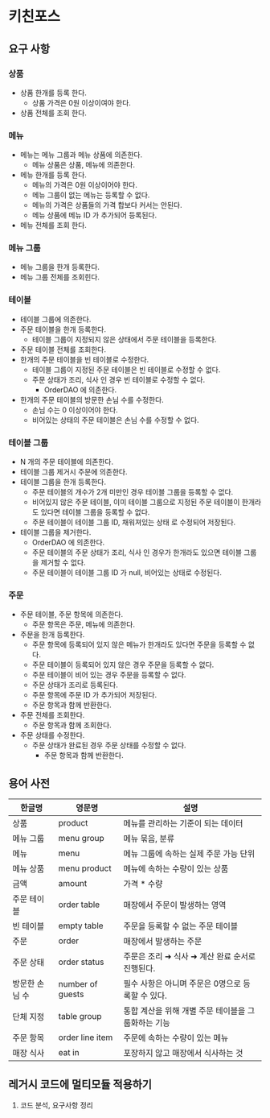 # 키친포스

## 요구 사항
### 상품
- 상품 한개를 등록 한다.
  - 상품 가격은 0원 이상이여야 한다.
- 상품 전체를 조회 한다.

### 메뉴
- 메뉴는 메뉴 그룹과 메뉴 상품에 의존한다.
  - 메뉴 상품은 상품, 메뉴에 의존한다.
- 메뉴 한개를 등록 한다.
  - 메뉴의 가격은 0원 이상이어야 한다.
  - 메뉴 그룹이 없는 메뉴는 등록할 수 없다.
  - 메뉴의 가격은 상품들의 가격 합보다 커서는 안된다.
  - 메뉴 상품에 메뉴 ID 가 추가되어 등록된다.
- 메뉴 전체를 조회 한다.

### 메뉴 그룹
- 메뉴 그룹을 한개 등록한다.
- 메뉴 그룹 전체를 조회힌다.

### 테이블
- 테이블 그룹에 의존한다.
- 주문 테이블을 한개 등록한다.
  - 테이블 그룹이 지정되지 않은 상태에서 주문 테이블을 등록한다.
- 주문 테이블 전체를 조회한다.
- 한개의 주문 테이블을 빈 테이블로 수정한다.
  - 테이블 그룹이 지정된 주문 테이블은 빈 테이블로 수정할 수 없다.
  - 주문 상태가 조리, 식사 인 경우 빈 테이블로 수정할 수 없다.
    - OrderDAO 에 의존한다.
- 한개의 주문 테이블의 방문한 손님 수를 수정한다.
  - 손님 수는 0 이상이어야 한다.
  - 비어있는 상태의 주문 테이블은 손님 수를 수정할 수 없다.

### 테이블 그룹
- N 개의 주문 테이블에 의존한다.
- 테이블 그룹 제거시 주문에 의존한다.
- 테이블 그룹을 한개 등록한다.
  - 주문 테이블의 개수가 2개 미만인 경우 테이블 그룹을 등록할 수 없다.
  - 비어있지 않은 주문 테이블, 이미 테이블 그룹으로 지정된 주문 테이블이 한개라도 있다면 테이블 그룹을 등록할 수 없다.
  - 주문 테이블이 테이블 그룹 ID, 채워져있는 상태 로 수정되어 저장된다. 
- 테이블 그룹을 제거한다.
  - OrderDAO 에 의존한다.
  - 주문 테이블의 주문 상태가 조리, 식사 인 경우가 한개라도 있으면 테이블 그룹을 제거할 수 없다.
  - 주문 테이블이 테이블 그룹 ID 가 null, 비어있는 상태로 수정된다.
### 주문
- 주문 테이블, 주문 항목에 의존한다.
  - 주문 항목은 주문, 메뉴에 의존한다.
- 주문을 한개 등록한다.
  - 주문 항목에 등록되어 있지 않은 메뉴가 한개라도 있다면 주문을 등록할 수 없다.
  - 주문 테이블이 등록되어 있지 않은 경우 주문을 등록할 수 없다.
  - 주문 테이블이 비어 있는 경우 주문을 등록할 수 없다.
  - 주문 상태가 조리로 등록된다. 
  - 주문 항목에 주문 ID 가 추가되어 저장된다.
  - 주문 항목과 함께 반환한다.
- 주문 전체를 조회한다.
  - 주문 항목과 함께 조회한다.
- 주문 상태를 수정한다.
  - 주문 상태가 완료된 경우 주문 상태를 수정할 수 없다.
    - 주문 항목과 함께 반환한다.

## 용어 사전

| 한글명 | 영문명 | 설명 |
| --- | --- | --- |
| 상품 | product | 메뉴를 관리하는 기준이 되는 데이터 |
| 메뉴 그룹 | menu group | 메뉴 묶음, 분류 |
| 메뉴 | menu | 메뉴 그룹에 속하는 실제 주문 가능 단위 |
| 메뉴 상품 | menu product | 메뉴에 속하는 수량이 있는 상품 |
| 금액 | amount | 가격 * 수량 |
| 주문 테이블 | order table | 매장에서 주문이 발생하는 영역 |
| 빈 테이블 | empty table | 주문을 등록할 수 없는 주문 테이블 |
| 주문 | order | 매장에서 발생하는 주문 |
| 주문 상태 | order status | 주문은 조리 ➜ 식사 ➜ 계산 완료 순서로 진행된다. |
| 방문한 손님 수 | number of guests | 필수 사항은 아니며 주문은 0명으로 등록할 수 있다. |
| 단체 지정 | table group | 통합 계산을 위해 개별 주문 테이블을 그룹화하는 기능 |
| 주문 항목 | order line item | 주문에 속하는 수량이 있는 메뉴 |
| 매장 식사 | eat in | 포장하지 않고 매장에서 식사하는 것 |

## 레거시 코드에 멀티모듈 적용하기
1. 코드 분석, 요구사항 정리